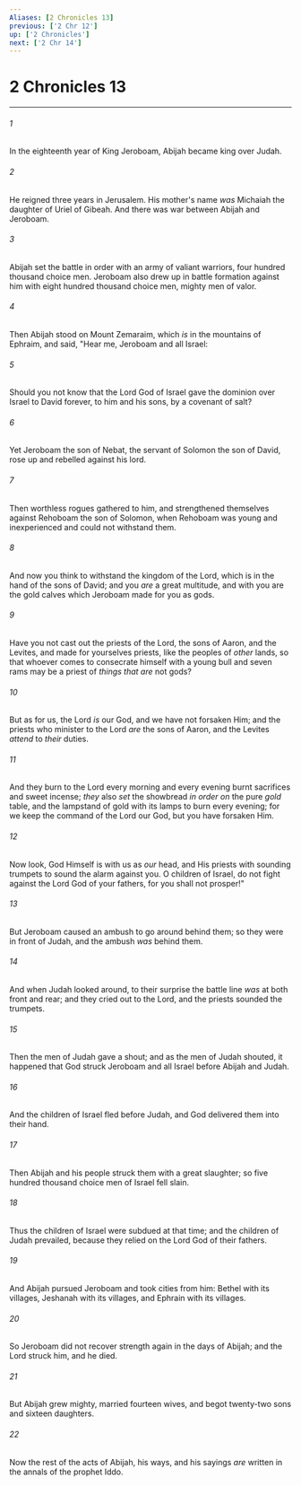 ```yaml
---
Aliases: [2 Chronicles 13]
previous: ['2 Chr 12']
up: ['2 Chronicles']
next: ['2 Chr 14']
---
```

# 2 Chronicles 13

***


###### 1 
In the eighteenth year of King Jeroboam, Abijah became king over Judah. 

###### 2 
He reigned three years in Jerusalem. His mother's name _was_ Michaiah the daughter of Uriel of Gibeah. And there was war between Abijah and Jeroboam. 

###### 3 
Abijah set the battle in order with an army of valiant warriors, four hundred thousand choice men. Jeroboam also drew up in battle formation against him with eight hundred thousand choice men, mighty men of valor. 

###### 4 
Then Abijah stood on Mount Zemaraim, which _is_ in the mountains of Ephraim, and said, "Hear me, Jeroboam and all Israel: 

###### 5 
Should you not know that the Lord God of Israel gave the dominion over Israel to David forever, to him and his sons, by a covenant of salt? 

###### 6 
Yet Jeroboam the son of Nebat, the servant of Solomon the son of David, rose up and rebelled against his lord. 

###### 7 
Then worthless rogues gathered to him, and strengthened themselves against Rehoboam the son of Solomon, when Rehoboam was young and inexperienced and could not withstand them. 

###### 8 
And now you think to withstand the kingdom of the Lord, which is in the hand of the sons of David; and you _are_ a great multitude, and with you are the gold calves which Jeroboam made for you as gods. 

###### 9 
Have you not cast out the priests of the Lord, the sons of Aaron, and the Levites, and made for yourselves priests, like the peoples of _other_ lands, so that whoever comes to consecrate himself with a young bull and seven rams may be a priest of _things that are_ not gods? 

###### 10 
But as for us, the Lord _is_ our God, and we have not forsaken Him; and the priests who minister to the Lord _are_ the sons of Aaron, and the Levites _attend_ to _their_ duties. 

###### 11 
And they burn to the Lord every morning and every evening burnt sacrifices and sweet incense; _they_ also _set_ the showbread _in order on_ the pure _gold_ table, and the lampstand of gold with its lamps to burn every evening; for we keep the command of the Lord our God, but you have forsaken Him. 

###### 12 
Now look, God Himself is with us as _our_ head, and His priests with sounding trumpets to sound the alarm against you. O children of Israel, do not fight against the Lord God of your fathers, for you shall not prosper!" 

###### 13 
But Jeroboam caused an ambush to go around behind them; so they were in front of Judah, and the ambush _was_ behind them. 

###### 14 
And when Judah looked around, to their surprise the battle line _was_ at both front and rear; and they cried out to the Lord, and the priests sounded the trumpets. 

###### 15 
Then the men of Judah gave a shout; and as the men of Judah shouted, it happened that God struck Jeroboam and all Israel before Abijah and Judah. 

###### 16 
And the children of Israel fled before Judah, and God delivered them into their hand. 

###### 17 
Then Abijah and his people struck them with a great slaughter; so five hundred thousand choice men of Israel fell slain. 

###### 18 
Thus the children of Israel were subdued at that time; and the children of Judah prevailed, because they relied on the Lord God of their fathers. 

###### 19 
And Abijah pursued Jeroboam and took cities from him: Bethel with its villages, Jeshanah with its villages, and Ephrain with its villages. 

###### 20 
So Jeroboam did not recover strength again in the days of Abijah; and the Lord struck him, and he died. 

###### 21 
But Abijah grew mighty, married fourteen wives, and begot twenty-two sons and sixteen daughters. 

###### 22 
Now the rest of the acts of Abijah, his ways, and his sayings _are_ written in the annals of the prophet Iddo.
